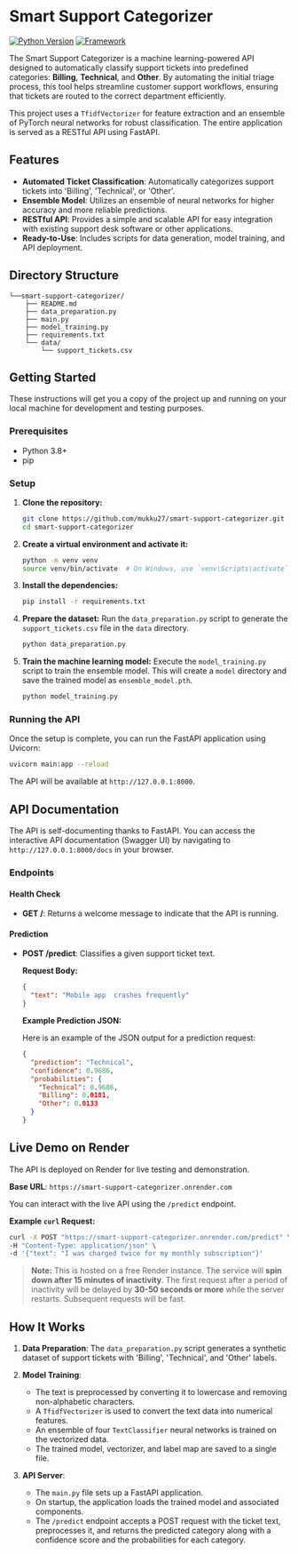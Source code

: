 # Smart Support Categorizer

[![Python Version](https://img.shields.io/badge/Python-3.13-blue.svg)](https://www.python.org/downloads/)
[![Framework](https://img.shields.io/badge/Framework-FastAPI-green.svg)](https://fastapi.tiangolo.com/)

The Smart Support Categorizer is a machine learning-powered API designed to automatically classify support tickets into predefined categories: **Billing**, **Technical**, and **Other**. By automating the initial triage process, this tool helps streamline customer support workflows, ensuring that tickets are routed to the correct department efficiently.

This project uses a `TfidfVectorizer` for feature extraction and an ensemble of PyTorch neural networks for robust classification. The entire application is served as a RESTful API using FastAPI.

## Features

- **Automated Ticket Classification**: Automatically categorizes support tickets into 'Billing', 'Technical', or 'Other'.
- **Ensemble Model**: Utilizes an ensemble of neural networks for higher accuracy and more reliable predictions.
- **RESTful API**: Provides a simple and scalable API for easy integration with existing support desk software or other applications.
- **Ready-to-Use**: Includes scripts for data generation, model training, and API deployment.

## Directory Structure

```
└──smart-support-categorizer/
    ├── README.md
    ├── data_preparation.py
    ├── main.py
    ├── model_training.py
    ├── requirements.txt
    └── data/
        └── support_tickets.csv

```

## Getting Started

These instructions will get you a copy of the project up and running on your local machine for development and testing purposes.

### Prerequisites

- Python 3.8+
- pip

### Setup

1.  **Clone the repository:**
    ```bash
    git clone https://github.com/mukku27/smart-support-categorizer.git
    cd smart-support-categorizer
    ```

2.  **Create a virtual environment and activate it:**
    ```bash
    python -m venv venv
    source venv/bin/activate  # On Windows, use `venv\Scripts\activate`
    ```

3.  **Install the dependencies:**
    ```bash
    pip install -r requirements.txt
    ```

4.  **Prepare the dataset:**
    Run the `data_preparation.py` script to generate the `support_tickets.csv` file in the `data` directory.
    ```bash
    python data_preparation.py
    ```

5.  **Train the machine learning model:**
    Execute the `model_training.py` script to train the ensemble model. This will create a `model` directory and save the trained model as `ensemble_model.pth`.
    ```bash
    python model_training.py
    ```

### Running the API

Once the setup is complete, you can run the FastAPI application using Uvicorn:

```bash
uvicorn main:app --reload
```

The API will be available at `http://127.0.0.1:8000`.

## API Documentation

The API is self-documenting thanks to FastAPI. You can access the interactive API documentation (Swagger UI) by navigating to `http://127.0.0.1:8000/docs` in your browser.

### Endpoints

#### Health Check

-   **GET /**: Returns a welcome message to indicate that the API is running.

#### Prediction

-   **POST /predict**: Classifies a given support ticket text.

    **Request Body:**
    ```json
    {
      "text": "Mobile app  crashes frequently"
    }
    ```

    **Example Prediction JSON:**

    Here is an example of the JSON output for a prediction request:
    ```json
    {
      "prediction": "Technical",
      "confidence": 0.9686,
      "probabilities": {
        "Technical": 0.9686,
        "Billing": 0.0181,
        "Other": 0.0133
      }
    }
    ```

## Live Demo on Render

The API is deployed on Render for live testing and demonstration.

**Base URL**: `https://smart-support-categorizer.onrender.com`

You can interact with the live API using the `/predict` endpoint.

**Example `curl` Request:**

```bash
curl -X POST "https://smart-support-categorizer.onrender.com/predict" \
-H "Content-Type: application/json" \
-d '{"text": "I was charged twice for my monthly subscription"}'
```

> **Note:** This is hosted on a free Render instance. The service will **spin down after 15 minutes of inactivity**. The first request after a period of inactivity will be delayed by **30-50 seconds or more** while the server restarts. Subsequent requests will be fast.


## How It Works

1.  **Data Preparation**: The `data_preparation.py` script generates a synthetic dataset of support tickets with 'Billing', 'Technical', and 'Other' labels.

2.  **Model Training**:
    -   The text is preprocessed by converting it to lowercase and removing non-alphabetic characters.
    -   A `TfidfVectorizer` is used to convert the text data into numerical features.
    -   An ensemble of four `TextClassifier` neural networks is trained on the vectorized data.
    -   The trained model, vectorizer, and label map are saved to a single file.

3.  **API Server**:
    -   The `main.py` file sets up a FastAPI application.
    -   On startup, the application loads the trained model and associated components.
    -   The `/predict` endpoint accepts a POST request with the ticket text, preprocesses it, and returns the predicted category along with a confidence score and the probabilities for each category.
